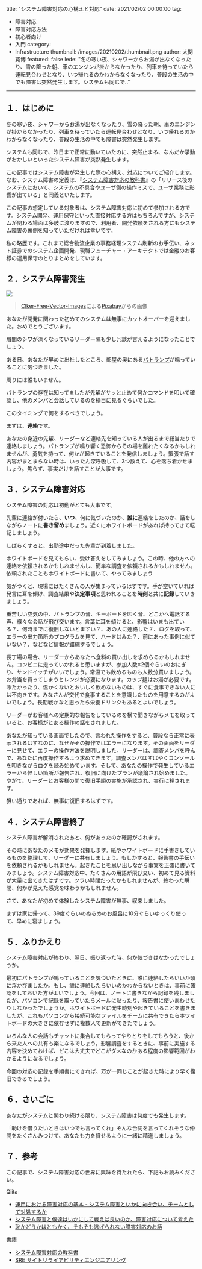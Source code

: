 title: "システム障害対応の心構えと対応"
date: 2021/02/02 00:00:00
tag:
  - 障害対応
  - 障害対応方法
  - 初心者向け
  - 入門
category:
  - Infrastructure
thumbnail: /images/20210202/thumbnail.png
author: 大関寛博
featured: false
lede: "冬の寒い夜、シャワーからお湯が出なくなったり、雪の降った朝、車のエンジンが掛からなかったり、列車を待っていたら運転見合わせとなり、いつ帰れるのかわからなくなったり、普段の生活の中でも障害は突然発生します。システムも同じで.."
---

## １．はじめに

冬の寒い夜、シャワーからお湯が出なくなったり、雪の降った朝、車のエンジンが掛からなかったり、列車を待っていたら運転見合わせとなり、いつ帰れるのかわからなくなったり、普段の生活の中でも障害は突然発生します。

システムも同じで、昨日まで正常に動いていたのに、突然止まる、なんだか挙動がおかしいといったシステム障害が突然発生します。

この記事ではシステム障害が発生した際の心構え、対応についてご紹介します。なお、システム障害の定義は、『[システム障害対応の教科書](https://gihyo.jp/book/2020/978-4-297-11265-3)』の「リリース後のシステムにおいて、システムの不具合やユーザ側の操作ミスで、ユーザ業務に影響が出ている」と同義といたします。

この記事の想定している対象者は、システム障害対応に初めて参加される方です。システム開発、運用保守といった直接対応する方はもちろんですが、システムが関わる場面は多岐に渡りますので、利用者、開発依頼をされる方にもシステム障害の裏側を知っていただければ幸いです。

私の略歴です。これまで総合物流企業の事務経理システム刷新のお手伝い、ネット証券でのシステム企画開発、現職フューチャー・アーキテクトでは金融のお客様の運用保守のとりまとめをしています。

## ２．システム障害発生

<img src="/images/20210202/siren-297289_1280.png" class="img-small-size">

> <a href="https://pixabay.com/ja/users/clker-free-vector-images-3736/?utm_source=link-attribution&amp;utm_medium=referral&amp;utm_campaign=image&amp;utm_content=297289">Clker-Free-Vector-Images</a>による<a href="https://pixabay.com/ja/?utm_source=link-attribution&amp;utm_medium=referral&amp;utm_campaign=image&amp;utm_content=297289">Pixabay</a>からの画像

あなたが開発に関わった初めてのシステムは無事にカットオーバーを迎えました。おめでとうございます。

眉間のシワが深くなっているリーダー陣も少し冗談が言えるようになったことでしょう。

ある日、あなたが早めに出社したところ、部屋の奥にある[パトランプ](https://isa-j.co.jp/keiko/products/)が鳴っていることに気づきました。

周りには誰もいません。

パトランプの存在は知ってましたが先輩がサッと止めて何かコマンドを叩いて確認し、他のメンバと会話しているのを横目に見るぐらいでした。

このタイミングで何をするべきでしょう。

まずは、**連絡**です。

あなたの身近の先輩、リーダーなど連絡先を知っている人が出るまで総当たりで連絡しましょう。パトランプが鳴り響く恐怖からその場を離れたくなるかもしれませんが、勇気を持って、何かが起きていることを発信しましょう。緊張で話す内容がまとまらない時は、いったん深呼吸して、3つ数えて、心を落ち着かせましょう。焦らず、事実だけを話すことが大事です。

## ３．システム障害対応

システム障害の対応は初動がとても大事です。

先輩に連絡が付いたら、**いつ**、何に気づいたのか、**誰に**連絡をしたのか、話をしながらノートに**書き留め**ましょう。近くにホワイトボードがあれば持ってきて転記しましょう。

しばらくすると、出勤途中だった先輩が到着しました。

ホワイトボードを見てもらい、受け答えをしてみましょう。この時、他の方への連絡を依頼されるかもしれませんし、簡単な調査を依頼されるかもしれません。依頼されたこともホワイトボードに書いて、やってみましょう

気がつくと、現場にはたくさんの人が集まっているはずです。手が空いていれば発言に耳を傾け、調査結果や**決定事項**と思われることを**時刻**と共に**記録**していきましょう。

重苦しい空気の中、パトランプの音、キーボードを叩く音、どこかへ電話する声、様々な会話が飛び交います。言葉に耳を傾けると、影響はいまも出ている？、何時までに復旧しないとまずい？、あの人に連絡した？、ログを取って、エラーの出力箇所のプログラムを見て、ハードはみた？、前にあった事例に似ていない？、などなど情報が錯綜するでしょう。

長丁場の場合、リーダーからあなたへ食料の買い出しを求めらるかもしれません。コンビニに走っていかれると思いますが、参加人数×2個ぐらいのおにぎり、サンドイッチがいいでしょう。常温でも飲めるものも人数分買いましょう。お弁当を買ってしまうとレンジが必要になります。カップ麺はお湯が必要です。冷たかったり、温かくないとおいしく飲めないものは、すぐに食事できない人には不向きです。みなさんが交代で食事することを意識したものを用意するのがよいでしょう。長期戦かなと思ったら栄養ドリンクもあるとよいでしょう。

リーダーがお客様への定期的な報告をしているのを横で聞きながらメモを取っていると、お客様がとある操作の話をされました。

あなたが知っている画面でしたので、言われた操作をすると、普段なら正常に表示されるはずなのに、なぜかその操作ではエラーになります。その画面をリーダーに見せて、エラーの操作方法を説明しました。リーダーは、調査メンバを呼んで、あなたに再度操作するよう求めてきます。調査メンバはすばやくコンソールを叩きながらログを読み始めています。そして、あなたの操作で発生しているエラーから怪しい箇所が報告され、復旧に向けたプランが議論され始めました。やがて、リーダーとお客様の間で復旧手順の実施が承認され、実行に移されます。

狙い通りであれば、無事に復旧するはずです。

## ４．システム障害終了

システム障害が解消されたあと、何があったのか確認がされます。

その時にあなたのメモが効果を発揮します。紙やホワイトボードに手書きしているものを整理して、リーダーに共有しましょう。もしかすると、報告書の手伝いを依頼されるかもしれません。起きたことを思い出しながら事実を正確に書いてみましょう。システム障害対応中、たくさんの用語が飛び交い、初めて見る資料が大量に出てきたはずです。ツラい時間だったかもしれませんが、終わった瞬間、何かが見えた感覚を味わうかもしれません。

さて、あなたが初めて体験したシステム障害が無事、収束しました。

まずは家に帰って、39度ぐらいのぬるめのお風呂に10分ぐらいゆっくり使って、早めに寝ましょう。

## ５．ふりかえり

システム障害対応が終わり、翌日、振り返った時、何か気づきはなかったでしょうか。

最初にパトランプが鳴っていることを気づいたときに、誰に連絡したらいいか頭に浮かびましたか。もし、誰に連絡したらいいのかわからないときは、事前に確認をしておいた方がよいでしょう。今回は、ノートに書きながら記録を残しましたが、パソコンで記録を取っていたらメールに貼ったり、報告書に使いまわせたりしなかったでしょうか。ホワイトボードに発生時刻や起きていることを書きましたが、これもパソコンから接続可能なファイルをチームに共有できたらホワイトボードの大きさに依存せずに複数人で更新ができたでしょう。

いろんな人の会話もチャットに集合してもらってやりとりをしてもらうと、後から来た人への共有も楽になるでしょう。影響調査をするときに、事前に実施する内容を決めておけば、どこは大丈夫でどこがダメなのかある程度の影響範囲がわかるようになるでしょう。

今回の対応の記録を手順書にできれば、万が一同じことが起きた時により早く復旧できるでしょう。

## ６．さいごに

あなたがシステムと関わり続ける限り、システム障害は何度でも発生します。

「助けを借りたいときはいつでも言ってくれ」そんな台詞を言ってくれそうな仲間をたくさんみつけて、あなたも力を貸せるように一緒に精進しましょう。

## ７．参考

この記事で、システム障害対応の世界に興味を持たれたら、下記もお読みください。

Qiita
* [運用における障害対応の基本 - システム障害といかに向き合い、チームとして対処するか](https://qiita.com/ko1/items/dc260b14d9b7e8a54bd6)
* [システム障害と僕達はいかにして戦えば良いのか、障害対応について考えた](https://qiita.com/zaru/items/edb49d8d2a2a6981789a)
* [恥かどうかはともかく、そもそも逃げられない障害対応のお話](https://qiita.com/s_kozake/items/825348559e4b4e330fb5)

書籍
* [システム障害対応の教科書](https://gihyo.jp/book/2020/978-4-297-11265-3)
* [SRE サイトリライアビリティエンジニアリング](https://www.oreilly.co.jp/books/9784873117911/)
